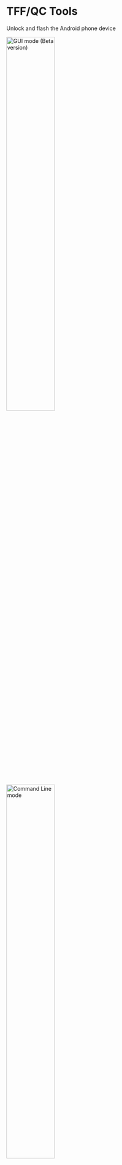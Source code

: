 # TFF/QC Tools
Unlock and flash the Android phone device

<img src="assets/resources/images/gui_mode.png" alt="GUI mode (Beta version)" width="50%"/> <img src="assets/resources/images/command_line.png" alt="Command Line mode" width="50%"/>

<noscript><a href="https://liberapay.com/thefirefox12537/donate"><img alt="Donate using Liberapay" src="https://liberapay.com/assets/widgets/donate.svg"></a></noscript>

## How to using this script:
```
$ ./qctools --help
USAGE:  ./qctools <device> [OPTION]...

    -E, --reboot-edl         reboot device in EDL mode
    -h, --help               show help usage
    -M, --method=<METHOD>    choose what do you execute
    -P, --port=<PORT>        set port connection
    -s, --serial-adb=<sn>    set ADB serial number connection
    -v, --verbose            explain what is being done
        --version            show script file version and credits

To see device list, type  ./qctools --list-available
```

List command:
```
$ ./qctools --method=help
Do erase or reset partition:
    userdata
    frp
    efs
    misc
    micloud
    unlock-bl
    relock-bl
```

Example:
```
$ ./qctools note5pro_whyred --method=micloud

Selected Model:    Xiaomi Redmi Note 5 Pro (Whyred)
Selected Brand:    Xiaomi
Operation:         Erase MiCloud

Error:  Qualcomm HS-USB port not detected.

```
```
$ ./qctools a53_cph2127 --method=frp

Selected Model:    Oppo A53 (CPH-2127)
Selected Brand:    Oppo/Realme
Operation:         Erase FRP

Error:  Qualcomm HS-USB port not detected.

```
```
$ ./qctools note8_ginkgo --reboot-edl

Selected Model:    Xiaomi Redmi Note 8 (Ginkgo)
Selected Brand:    Xiaomi
Operation:         Reboot to EDL mode

[ * ]   Rebooting device to EDL mode . . .
```

## Changelog:

See changelog [here](https://github.com/thefirefox12537/qctools_tff/blob/master/CHANGELOG)

## Credits:
```
$ ./qctools --version
TFF/QC Tools
Unlock and flash the Android phone devices.
Version report:  1.0 revision 2

This script developed by Faizal Hamzah [The Firefox Flasher].
Licensed under the MIT License.

Credits:
    nijel8            Developer of emmcdl
    bkerler           Developer of Qualcomm Firehose Attacker
    Hari Sulteng      Owner of Qualcomm GSM Sulteng
    Hadi Khoirudin    Software engineer
```
